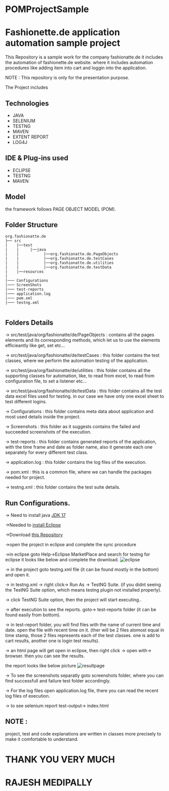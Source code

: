# POMProjectSample
# Fashionette.de application automation sample project
This Repository is a sample work for the company fashionatte.de 
it includes the automation of fashionette.de website. 
where it includes automation procedures like adding item into cart and loggin into the application.

NOTE : This repository is only for the presentation purpose.

The Project includes
## Technologies
- JAVA
- SELENIUM
- TESTNG
- MAVEN
- EXTENT REPORT
- LOG4J 

## IDE & Plug-ins used
- ECLIPSE
- TESTNG
- MAVEN

## Model
the framework follows PAGE OBJECT MODEL (POM).

## Folder Structure
```
org.fashionatte.de
├── src
|    |──test
|    |     |──java
|    |           |──org.fashionatte.de.PageObjects
|    |           |──org.fashionatte.de.testCases
|    |           |──org.fashionatte.de.utilities
|    |           |──org.fashionatte.de.testData
|    |──resources
|            
|─── Configurations            
|─── ScreenShots            
|─── test-reports            
|─── application.log            
|─── pom.xml            
|─── testng.xml                     
                       
```

## Folders Details

-> src/test/java/org/fashionatte/de/PageObjects : contains all the pages elements and its corresponding methods, which let us to use the elements efficieantly like get, set etc...

-> src/test/java/org/fashionatte/de/testCases : this folder contains the test classes, where we perform the automation testing of the application.

-> src/test/java/org/fashionatte/de/utilities : this folder contains all the supporting classes for automation, like, to read from excel, to read from configuration file, to set a listener etc...

-> src/test/java/org/fashionatte/de/testData : this folder contains all the test data excel files used for testing. in our case we have only one excel sheet to test  different logins.

-> Configurations : this folder contains meta data about application and most used details inside the project.

-> Screenshots : this folder as it suggests contains the failed and succeeded screenshots of the execution.

-> test-reports : this folder contains generated reports of the application, with the time frame and date as folder name, also it generate each one separately for every different test class.

-> application.log : this folder contains the log files of the execution.

-> pom.xml : this is a common file, where we can handle the packages needed for project.

-> testng.xml  : this folder contains the test suite details. 




## Run Configurations.


-> Need to install java [JDK 17](https://www.oracle.com/java/technologies/javase/jdk17-archive-downloads.html)

->Needed to [install Eclipse](https://www.eclipse.org/downloads/)

->Download [this Repository](https://github.com/Rajesh-medipally/POMProjectSample)

->open the project in eclipse and complete the sync procedure

->in eclipse goto Help->Eclipse MarketPlace and search for testng for eclipse it looks like below and complete the download.
![eclipse](https://user-images.githubusercontent.com/52613470/223594455-d0153b47-004a-4d00-bb05-2fa28863270e.png)

-> in the project goto testng.xml file (it can be found mostly in the bottom) and open it.

-> in testng.xml -> right click-> Run As -> TestNG Suite. (if you didnt seeing the TestNG Suite option, which means testng plugin not installed properly).

-> click TestNG Suite option, then the project will start executing.. 

-> after execution to see the reports. goto-> test-reports folder (it can be found easily from bottom).

-> in test-report folder, you will find files with the name of current time and date. open the file with recent time on it. (ther will be 2 files alomost equal in time stamp, those 2 files represents each of the test classes. one is add to cart results, another one is login test results).

-> an html page will get open in eclipse, then right click -> open with-> browser. then you can see the results. 

the report looks like below picture
![resultpage](https://user-images.githubusercontent.com/52613470/223596968-535033f6-d740-4bda-b6a4-842d91ddebb7.png)


-> To see the screenshots separatly goto screenshots folder, where you can find successfull and failure test folder accordingly.

-> For the log files open application.log file, there you can read the recent log files of execution.

-> to see selenium report test-output-> index.html


## NOTE : 
project, test and code explanations are written in classes more precisely to make it comfortable to understand.


# THANK YOU VERY MUCH
# RAJESH MEDIPALLY

